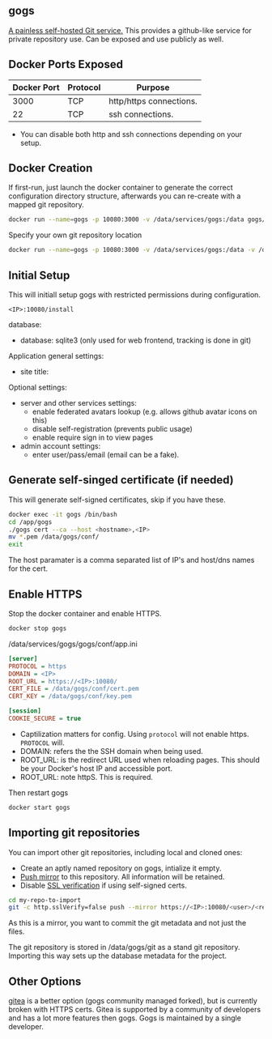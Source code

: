 gogs
----
[A painless self-hosted Git service.][1] This provides a github-like service for
private repository use. Can be exposed and use publicly as well.

Docker Ports Exposed
--------------------

| Docker Port | Protocol |Purpose                     |
|-------------|----------|----------------------------|
| 3000        | TCP      | http/https connections.    |
| 22          | TCP      | ssh connections.           |
 * You can disable both http and ssh connections depending on your setup.

Docker Creation
---------------

If first-run, just launch the docker container to generate the correct
configuration directory structure, afterwards you can re-create with a mapped
git repository.
```bash
docker run --name=gogs -p 10080:3000 -v /data/services/gogs:/data gogs/gogs:latest
```

Specify your own git repository location
```bash
docker run --name=gogs -p 10080:3000 -v /data/services/gogs:/data -v /data/services/git:/data/git:ro gogs/gogs:latest
```

Initial Setup
-------------
This will initiall setup gogs with restricted permissions during configuration.

```
<IP>:10080/install
```

database:
 * database: sqlite3 (only used for web frontend, tracking is done in git)

Application general settings:
 * site title: <your site name>

Optional settings:
 * server and other services settings:
   * enable federated avatars lookup (e.g. allows github avatar icons on this)
   * disable self-registration (prevents public usage)
   * enable require sign in to view pages
 * admin account settings:
   * enter user/pass/email (email can be a fake).

## Generate self-singed certificate (if needed)
This will generate self-signed certificates, skip if you have these.

```bash
docker exec -it gogs /bin/bash
cd /app/gogs
./gogs cert --ca --host <hostname>,<IP>
mv *.pem /data/gogs/conf/
exit
```
The host paramater is a comma separated list of IP's and host/dns names for the
cert.

## Enable HTTPS
Stop the docker container and enable HTTPS.

```bash
docker stop gogs
```

/data/services/gogs/gogs/conf/app.ini
```ini
[server]
PROTOCOL = https
DOMAIN = <IP>
ROOT_URL = https://<IP>:10080/
CERT_FILE = /data/gogs/conf/cert.pem
CERT_KEY = /data/gogs/conf/key.pem

[session]
COOKIE_SECURE = true
```
 * Captilization matters for config. Using `protocol` will not enable https.
   `PROTOCOL` will.
 * DOMAIN: refers the the SSH domain when being used.
 * ROOT_URL: is the redirect URL used when reloading pages. This should be your
   Docker's host IP and accessible port.
 * ROOT_URL: note httpS. This is required.

Then restart gogs
```bash
docker start gogs
```

Importing git repositories
--------------------------
You can import other git repositories, including local and cloned ones:

 * Create an aptly named repository on gogs, intialize it empty.
 * [Push mirror][2] to this repository. All information will be retained.
 * Disable [SSL verification][3] if using self-signed certs.

 ```bash
cd my-repo-to-import
git -c http.sslVerify=false push --mirror https://<IP>:10080/<user>/<reponame>.git
```
As this is a mirror, you want to commit the git metadata and not just the files.

The git repository is stored in /data/gogs/git as a stand git repository.
Importing this way sets up the database metadata for the project.

Other Options
-------------
[gitea][4] is a better option (gogs community managed forked), but is currently
broken with HTTPS certs. Gitea is supported by a community of developers and has
a lot more features then gogs. Gogs is maintained by a single developer.

[1]: https://gogs.io/
[2]: https://stackoverflow.com/questions/5181845/git-push-existing-repo-to-a-new-and-different-remote-repo-server
[3]: https://stackoverflow.com/questions/11621768/how-can-i-make-git-accept-a-self-signed-certificate
[4]: https://gitea.io/en-US/
